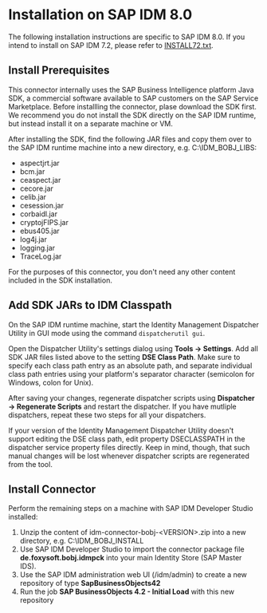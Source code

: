 # Installation on SAP IDM 8.0
The following installation instructions are specific to SAP IDM 8.0. If you intend to install on SAP IDM 7.2, please refer to [INSTALL72.txt](INSTALL72.md).

## Install Prerequisites
This connector internally uses the SAP Business Intelligence platform Java SDK, a commercial software available to SAP customers
on the SAP Service Marketplace. Before installling the connector, plase download the SDK first. We recommend you do not install
the SDK directly on the SAP IDM runtime, but instead install it on a separate machine or VM.

After installing the SDK, find the following JAR files and copy them over to the SAP IDM runtime machine into a new directory,
e.g. C:\IDM_BOBJ_LIBS:

 * aspectjrt.jar
 * bcm.jar
 * ceaspect.jar
 * cecore.jar
 * celib.jar
 * cesession.jar
 * corbaidl.jar
 * cryptojFIPS.jar
 * ebus405.jar
 * log4j.jar
 * logging.jar
 * TraceLog.jar
 
For the purposes of this connector, you don't need any other content included in the SDK installation.

## Add SDK JARs to IDM Classpath
On the SAP IDM runtime machine, start the Identity Management Dispatcher Utility in GUI mode using the command `dispatcherutil gui`.

Open the Dispatcher Utility's settings dialog using **Tools -> Settings**. Add all SDK JAR files listed above to the setting **DSE Class Path**. Make sure to specify each class path entry as an absolute path, and separate individual class path entries using your platform's separator character (semicolon for Windows, colon for Unix). 

After saving your changes, regenerate dispatcher scripts using **Dispatcher -> Regenerate Scripts** and restart the dispatcher. If you have mutliple dispatchers, repeat these two steps for all your dispatchers.

If your version of the Identity Management Dispatcher Utility doesn't support editing the DSE class path, edit property DSECLASSPATH in the dispatcher service property files directly. Keep in mind, though, that such manual changes will be lost whenever dispatcher scripts are regenerated from the tool.

## Install Connector
Perform the remaining steps on a machine with SAP IDM Developer Studio installed:

1. Unzip the content of idm-connector-bobj-&lt;VERSION&gt;.zip into a new directory, e.g. C:\IDM_BOBJ_INSTALL
1. Use SAP IDM Developer Studio to import the connector package file **de.foxysoft.bobj.idmpck** into your main Identity Store (SAP Master IDS).
1. Use the SAP IDM administration web UI (/idm/admin) to create a new repository of type **SapBusinessObjects42**
1. Run the job **SAP BusinessObjects 4.2 - Initial Load** with this new repository


